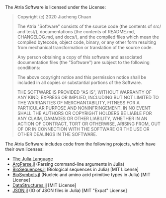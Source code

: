 The Atria Software is licensed under the License:

> Copyright (c) 2020 Jiacheng Chuan
>
> The Atria "Software" consists of the source code (the contents of src/ and test/), documentations (the contents of README.md, CHANGELOG.md, and docs/), and the compiled files which mean the compiled bytecode, object code, binary, or any
> other form resulting from mechanical transformation or translation of
> the source code.
>
> Any person obtaining a copy of this software and associated documentation files (the "Software") are subject to the following conditions:
>
> The above copyright notice and this permission notice shall be included in all copies or substantial portions of the Software.
>
> THE SOFTWARE IS PROVIDED "AS IS", WITHOUT WARRANTY OF ANY KIND, EXPRESS OR IMPLIED, INCLUDING BUT NOT LIMITED TO THE WARRANTIES OF MERCHANTABILITY, FITNESS FOR A PARTICULAR PURPOSE AND NONINFRINGEMENT. IN NO EVENT SHALL THE AUTHORS OR COPYRIGHT HOLDERS BE LIABLE FOR ANY CLAIM, DAMAGES OR OTHER LIABILITY, WHETHER IN AN ACTION OF CONTRACT, TORT OR OTHERWISE, ARISING FROM, OUT OF OR IN CONNECTION WITH THE SOFTWARE OR THE USE OR OTHER DEALINGS IN THE SOFTWARE.

The Atria Software includes code from the following projects, which have their own licenses:

- [The Julia Language](https://github.com/JuliaLang/julia/blob/master/LICENSE.md)
- [ArgParse.jl](https://github.com/carlobaldassi/ArgParse.jl/blob/master/LICENSE.md) (Parsing command-line arguments in Julia)
- [BioSequences.jl](https://github.com/BioJulia/BioSequences.jl/blob/master/LICENSE) (Biological sequences in Julia) [MIT License]
- [BioSymbols.jl](https://github.com/BioJulia/BioSymbols.jl/blob/master/LICENSE) (Nucleic and amino acid primitive types in Julia) [MIT License]
- [DataStructures.jl](https://github.com/JuliaCollections/DataStructures.jl/blob/master/License.md) [MIT License]
- [JSON.jl](https://github.com/JuliaIO/JSON.jl/blob/master/LICENSE.md) (IO of JSON files in Julia) [MIT "Expat" License]

